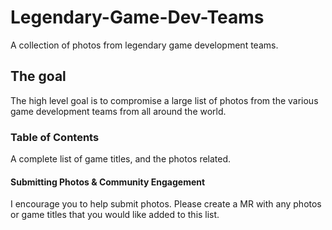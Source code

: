 # Legendary-Game-Dev-Teams
A collection of photos from legendary game development teams.

## The goal
The high level goal is to compromise a large list of photos from the various game development teams from all around the world.

### Table of Contents
A complete list of game titles, and the photos related.

#### Submitting Photos & Community Engagement
I encourage you to help submit photos. Please create a MR with any photos or game titles that you would like added to this list.
